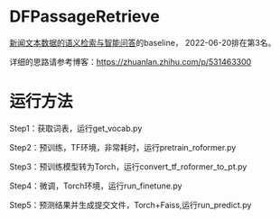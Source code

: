 # DFPassageRetrieve
[新闻文本数据的语义检索与智能问答](https://www.datafountain.cn/competitions/567)的baseline，
2022-06-20排在第3名。

详细的思路请参考博客：https://zhuanlan.zhihu.com/p/531463300
# 运行方法
Step1：获取词表，运行get_vocab.py

Step2：预训练，TF环境，非常耗时，运行pretrain_roformer.py

Step3：预训练模型转为Torch，运行convert_tf_roformer_to_pt.py

Step4：微调，Torch环境，运行run_finetune.py

Step5：预测结果并生成提交文件，Torch+Faiss,运行run_predict.py